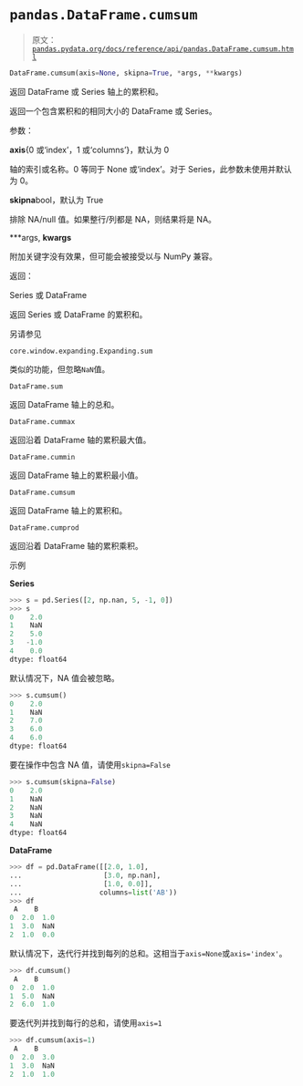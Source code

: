 # `pandas.DataFrame.cumsum`

> 原文：[`pandas.pydata.org/docs/reference/api/pandas.DataFrame.cumsum.html`](https://pandas.pydata.org/docs/reference/api/pandas.DataFrame.cumsum.html)

```py
DataFrame.cumsum(axis=None, skipna=True, *args, **kwargs)
```

返回 DataFrame 或 Series 轴上的累积和。

返回一个包含累积和的相同大小的 DataFrame 或 Series。

参数：

**axis**{0 或‘index’，1 或‘columns’}，默认为 0

轴的索引或名称。0 等同于 None 或‘index’。对于 Series，此参数未使用并默认为 0。

**skipna**bool，默认为 True

排除 NA/null 值。如果整行/列都是 NA，则结果将是 NA。

***args, **kwargs**

附加关键字没有效果，但可能会被接受以与 NumPy 兼容。

返回：

Series 或 DataFrame

返回 Series 或 DataFrame 的累积和。

另请参见

`core.window.expanding.Expanding.sum`

类似的功能，但忽略`NaN`值。

`DataFrame.sum`

返回 DataFrame 轴上的总和。

`DataFrame.cummax`

返回沿着 DataFrame 轴的累积最大值。

`DataFrame.cummin`

返回 DataFrame 轴上的累积最小值。

`DataFrame.cumsum`

返回 DataFrame 轴上的累积和。

`DataFrame.cumprod`

返回沿着 DataFrame 轴的累积乘积。

示例

**Series**

```py
>>> s = pd.Series([2, np.nan, 5, -1, 0])
>>> s
0    2.0
1    NaN
2    5.0
3   -1.0
4    0.0
dtype: float64 
```

默认情况下，NA 值会被忽略。

```py
>>> s.cumsum()
0    2.0
1    NaN
2    7.0
3    6.0
4    6.0
dtype: float64 
```

要在操作中包含 NA 值，请使用`skipna=False`

```py
>>> s.cumsum(skipna=False)
0    2.0
1    NaN
2    NaN
3    NaN
4    NaN
dtype: float64 
```

**DataFrame**

```py
>>> df = pd.DataFrame([[2.0, 1.0],
...                    [3.0, np.nan],
...                    [1.0, 0.0]],
...                   columns=list('AB'))
>>> df
 A    B
0  2.0  1.0
1  3.0  NaN
2  1.0  0.0 
```

默认情况下，迭代行并找到每列的总和。这相当于`axis=None`或`axis='index'`。

```py
>>> df.cumsum()
 A    B
0  2.0  1.0
1  5.0  NaN
2  6.0  1.0 
```

要迭代列并找到每行的总和，请使用`axis=1`

```py
>>> df.cumsum(axis=1)
 A    B
0  2.0  3.0
1  3.0  NaN
2  1.0  1.0 
```
